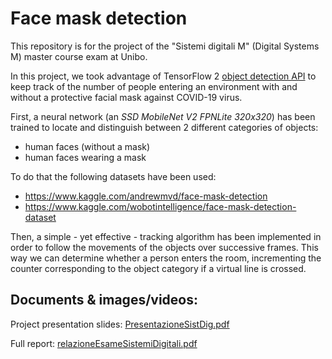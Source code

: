 # Face mask detection
This repository is for the project of the "Sistemi digitali M" (Digital Systems M) master course exam at Unibo.

In this project, we took advantage of TensorFlow 2 [object detection API](https://tensorflow-object-detection-api-tutorial.readthedocs.io/en/latest/index.html) to keep track of the number of people entering an environment with and without a protective facial mask against COVID-19 virus.

First, a neural network (an _SSD MobileNet V2
FPNLite 320x320_) has been trained to locate and distinguish between 2 different categories of objects:
- human faces (without a mask)
- human faces wearing a mask

To do that the following datasets have been used:
- https://www.kaggle.com/andrewmvd/face-mask-detection
- https://www.kaggle.com/wobotintelligence/face-mask-detection-dataset

Then, a simple - yet effective - tracking algorithm has been implemented in order to follow the movements of the objects over successive frames. This way we can determine whether a person enters the room, incrementing the counter corresponding to the object category if a virtual line is crossed.

## Documents & images/videos:
Project presentation slides: [PresentazioneSistDig.pdf](documents/PresentazioneSistDig.pdf)

Full report: [relazioneEsameSistemiDigitali.pdf](documents/relazioneEsameSistemiDigitali.pdf)
